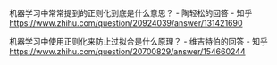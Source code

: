 机器学习中常常提到的正则化到底是什么意思？ - 陶轻松的回答 - 知乎 https://www.zhihu.com/question/20924039/answer/131421690

机器学习中使用正则化来防止过拟合是什么原理？ - 维吉特伯的回答 - 知乎 https://www.zhihu.com/question/20700829/answer/154660244

